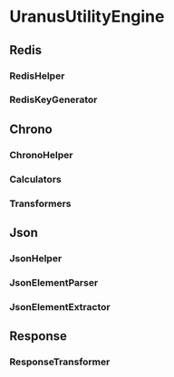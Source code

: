 # UranusUtilityEngine

## Redis <br>
### RedisHelper <br>
### RedisKeyGenerator <br>

## Chrono <br>
### ChronoHelper <br>
### Calculators <br>
### Transformers <br>

## Json <br>
### JsonHelper <br>
### JsonElementParser <br>
### JsonElementExtractor <br>

## Response <br>
### ResponseTransformer <br>
